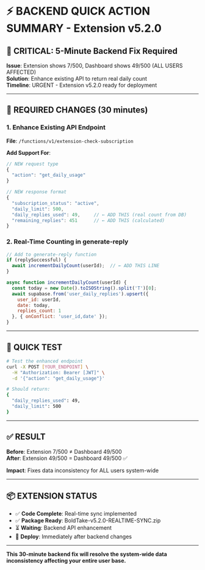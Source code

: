 # ⚡ BACKEND QUICK ACTION SUMMARY - Extension v5.2.0

## 🚨 **CRITICAL: 5-Minute Backend Fix Required**

**Issue**: Extension shows 7/500, Dashboard shows 49/500 (ALL USERS AFFECTED)  
**Solution**: Enhance existing API to return real daily count  
**Timeline**: URGENT - Extension v5.2.0 ready for deployment

---

## 🔧 **REQUIRED CHANGES (30 minutes)**

### **1. Enhance Existing API Endpoint**
**File**: `/functions/v1/extension-check-subscription`

**Add Support For**:
```javascript
// NEW request type
{
  "action": "get_daily_usage"
}

// NEW response format
{
  "subscription_status": "active",
  "daily_limit": 500,
  "daily_replies_used": 49,     // ← ADD THIS (real count from DB)
  "remaining_replies": 451      // ← ADD THIS (calculated)
}
```

### **2. Real-Time Counting in generate-reply**
```javascript
// Add to generate-reply function
if (replySuccessful) {
  await incrementDailyCount(userId);  // ← ADD THIS LINE
}

async function incrementDailyCount(userId) {
  const today = new Date().toISOString().split('T')[0];
  await supabase.from('user_daily_replies').upsert({
    user_id: userId,
    date: today,
    replies_count: 1
  }, { onConflict: 'user_id,date' });
}
```

---

## 🧪 **QUICK TEST**

```bash
# Test the enhanced endpoint
curl -X POST [YOUR_ENDPOINT] \
  -H "Authorization: Bearer [JWT]" \
  -d '{"action": "get_daily_usage"}'

# Should return:
{
  "daily_replies_used": 49,
  "daily_limit": 500
}
```

---

## ✅ **RESULT**

**Before**: Extension 7/500 ≠ Dashboard 49/500  
**After**: Extension 49/500 = Dashboard 49/500 ✅

**Impact**: Fixes data inconsistency for ALL users system-wide

---

## 📦 **EXTENSION STATUS**

- ✅ **Code Complete**: Real-time sync implemented
- ✅ **Package Ready**: BoldTake-v5.2.0-REALTIME-SYNC.zip  
- ⏳ **Waiting**: Backend API enhancement
- 🚀 **Deploy**: Immediately after backend changes

---

**This 30-minute backend fix will resolve the system-wide data inconsistency affecting your entire user base.**
